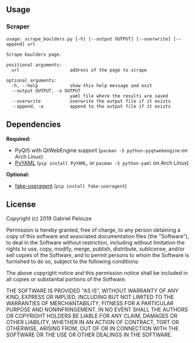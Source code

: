 ## Usage

### Scraper

~~~
usage: scrape_boulders.py [-h] [--output OUTPUT] [--overwrite] [--append] url

Scrape boulders page.

positional arguments:
  url                   address of the page to scrape

optional arguments:
  -h, --help            show this help message and exit
  --output OUTPUT, -o OUTPUT
                        yaml file where the results are saved
  --overwrite           overwrite the output file if it exists
  --append, -a          append to the output file if it exists
~~~

## Dependencies

**Required:**

- PyQt5 with QtWebEngine support (`pacman -S python-pyqtwebengine` on Arch Linux)
- [PyYAML](https://github.com/yaml/pyyaml) (`pip install PyYAML`, or `pacman -S
  python-yaml` on Arch Linux)

**Optional:**

- [fake-useragent](https://github.com/hellysmile/fake-useragent) (`pip install
  fake-useragent`)


## License

Copyright (c) 2019 Gabriel Pelouze

Permission is hereby granted, free of charge, to any person obtaining a copy
of this software and associated documentation files (the "Software"), to deal
in the Software without restriction, including without limitation the rights
to use, copy, modify, merge, publish, distribute, sublicense, and/or sell
copies of the Software, and to permit persons to whom the Software is
furnished to do so, subject to the following conditions:

The above copyright notice and this permission notice shall be included in all
copies or substantial portions of the Software.

THE SOFTWARE IS PROVIDED "AS IS", WITHOUT WARRANTY OF ANY KIND, EXPRESS OR
IMPLIED, INCLUDING BUT NOT LIMITED TO THE WARRANTIES OF MERCHANTABILITY,
FITNESS FOR A PARTICULAR PURPOSE AND NONINFRINGEMENT. IN NO EVENT SHALL THE
AUTHORS OR COPYRIGHT HOLDERS BE LIABLE FOR ANY CLAIM, DAMAGES OR OTHER
LIABILITY, WHETHER IN AN ACTION OF CONTRACT, TORT OR OTHERWISE, ARISING FROM,
OUT OF OR IN CONNECTION WITH THE SOFTWARE OR THE USE OR OTHER DEALINGS IN THE
SOFTWARE.
